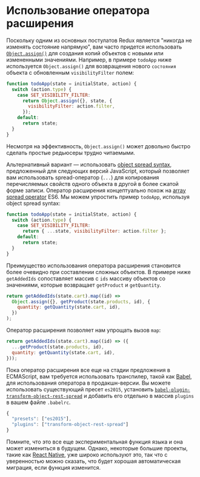 # Использование оператора расширения

Поскольку одним из основных постулатов Redux является "никогда не изменять состояние напрямую", вам часто придется использовать [`Object.assign()`](https://developer.mozilla.org/en/docs/Web/JavaScript/Reference/Global_Objects/Object/assign) для создания копий объектов с новыми или измененными значениями. Например, в примере `todoApp` ниже используется `Object.assign()` для возвращения нового `состояния` объекта с обновленным `visibilityFilter` полем:

```js
function todoApp(state = initialState, action) {
  switch (action.type) {
    case SET_VISIBILITY_FILTER:
      return Object.assign({}, state, {
        visibilityFilter: action.filter,
      });
    default:
      return state;
  }
}
```

Несмотря на эффективность, `Object.assign()` может довольно быстро сделать простые редьюсеры трудно читаемыми.

Альтернативный вариант — использовать [object spread syntax](https://github.com/sebmarkbage/ecmascript-rest-spread), предложенный для следующих версий JavaScript, который позволяет вам использовать spread-оператор (`...`) для копирования перечисляемых свойств одного объекта в другой в более сжатой форме записи. Оператор расширения концептуально похож на [array spread operator](https://developer.mozilla.org/en-US/docs/Web/JavaScript/Reference/Operators/Spread_operator) ES6. Мы можем упростить пример `todoApp`, используя object spread syntax:

```js
function todoApp(state = initialState, action) {
  switch (action.type) {
    case SET_VISIBILITY_FILTER:
      return { ...state, visibilityFilter: action.filter };
    default:
      return state;
  }
}
```

Преимущество использования оператора расширения становится более очевидно при составлении сложных объектов. В примере ниже `getAddedIds` сопоставляет массив с `ids` массиву объектов со значениями, которые возвращает `getProduct` и `getQuantity`.

```js
return getAddedIds(state.cart).map((id) =>
  Object.assign({}, getProduct(state.products, id), {
    quantity: getQuantity(state.cart, id),
  })
);
```

Оператор расширения позволяет нам упрощать вызов `map`:

```js
return getAddedIds(state.cart).map((id) => ({
  ...getProduct(state.products, id),
  quantity: getQuantity(state.cart, id),
}));
```

Пока оператор расширения все еще на стадии предложения в ECMAScript, вам требуется использовать транспилер, такой как [Babel](http://babeljs.io/), для использования оператора в продакшн-версии. Вы можете использовать существующий пресет `es2015`, установить [`babel-plugin-transform-object-rest-spread`](http://babeljs.io/docs/plugins/transform-object-rest-spread/) и добавить его отдельно в массив `plugins` в вашем файле `.babelrc`.

```js
{
  "presets": ["es2015"],
  "plugins": ["transform-object-rest-spread"]
}
```

Помните, что это все еще экспериментальная функция языка и она может измениться в будущем. Однако, некоторые большие проекты, такие как [React Native](https://github.com/facebook/react-native), уже широко используют это, так что с уверенностью можно сказать, что будет хорошая автоматическая миграция, если функция изменится.
